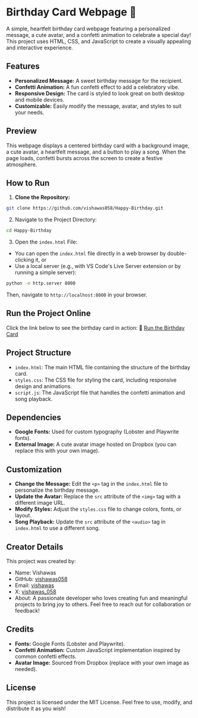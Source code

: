 # Birthday Card Webpage 🎉
A simple, heartfelt birthday card webpage featuring a personalized message, a cute avatar, and a confetti animation to celebrate a special day! This project uses HTML, CSS, and JavaScript to create a visually appealing and interactive experience.
## Features
- **Personalized Message:** A sweet birthday message for the recipient.
- **Confetti Animation:** A fun confetti effect to add a celebratory vibe.
- **Responsive Design:** The card is styled to look great on both desktop and mobile devices.
- **Customizable:** Easily modify the message, avatar, and styles to suit your needs.
## Preview
This webpage displays a centered birthday card with a background image, a cute avatar, a heartfelt message, and a button to play a song. When the page loads, confetti bursts across the screen to create a festive atmosphere.
## How to Run
1. **Clone the Repository:**
```bash
git clone https://github.com/vishawas058/Happy-Birthday.git

```
2. Navigate to the Project Directory:
```bash
cd Happy-Birthday
```
3. Open the `index.html` File:
- You can open the `index.html` file directly in a web browser by double-clicking it, or
- Use a local server (e.g., with VS Code's Live Server extension or by running a simple server):
```bash
python -m http.server 8000
```
  Then, navigate to `http://localhost:8000` in your browser.
## Run the Project Online
Click the link below to see the birthday card in action:
🎂 [Run the Birthday Card](https://vishawas058.github.io/Happy-Birthday/)

## Project Structure
- `index.html`: The main HTML file containing the structure of the birthday card.
- `styles.css`: The CSS file for styling the card, including responsive design and animations.
- `script.js`: The JavaScript file that handles the confetti animation and song playback.
## Dependencies
- **Google Fonts:** Used for custom typography (Lobster and Playwrite fonts).
- **External Image:** A cute avatar image hosted on Dropbox (you can replace this with your own image).
## Customization
- **Change the Message:** Edit the `<p>` tag in the `index.html` file to personalize the birthday message.
- **Update the Avatar:** Replace the `src` attribute of the `<img>` tag with a different image URL.
- **Modify Styles:** Adjust the `styles.css` file to change colors, fonts, or layout.
- **Song Playback:** Update the `src` attribute of the `<audio>` tag in `index.html` to use a different song.
## Creator Details
This project was created by:
- Name: Vishawas
- GitHub: [vishawas058](https://github.com/vishawas058)
- Email: [vishawas](mangadivine.in@gmail.com)
- X: [vishawas_058](https://x.com/vishawas_058)
- About: A passionate developer who loves creating fun and meaningful projects to bring joy to others. Feel free to reach out for collaboration or feedback!


## Credits
- **Fonts:** Google Fonts (Lobster and Playwrite).
- **Confetti Animation:** Custom JavaScript implementation inspired by common confetti effects.
- **Avatar Image:** Sourced from Dropbox (replace with your own image as needed).
## License
This project is licensed under the MIT License. Feel free to use, modify, and distribute it as you wish!
